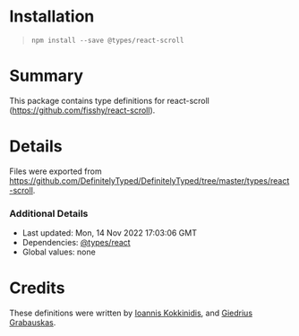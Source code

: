 # Installation
> `npm install --save @types/react-scroll`

# Summary
This package contains type definitions for react-scroll (https://github.com/fisshy/react-scroll).

# Details
Files were exported from https://github.com/DefinitelyTyped/DefinitelyTyped/tree/master/types/react-scroll.

### Additional Details
 * Last updated: Mon, 14 Nov 2022 17:03:06 GMT
 * Dependencies: [@types/react](https://npmjs.com/package/@types/react)
 * Global values: none

# Credits
These definitions were written by [Ioannis Kokkinidis](https://github.com/sudoplz), and [Giedrius Grabauskas](https://github.com/GiedriusGrabauskas).
